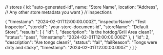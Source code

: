 // stores
{
  id: "auto-generated-id",
  name: "Store Name",
  location: "Address",
  // Any other store metadata you want
}
// inspections

  {
  "timestamp": "2024-02-01T12:00:00.000Z",
  "inspectorName": "Test Inspector",
  "storeId": "your-store-document-id",
  "storeName": "Default Store",
  "results": [
    {
      "id": 1,
      "description": "Is the hotdog/Grill Area clean?",
      "status": "pass",
      "timestamp": "2024-02-01T12:00:00.000Z"
    },
    {
      "id": 2,
      "description": "Are tongs clean?",
      "status": "fail",
      "failReason": "Tongs were dirty and sticky",
      "timestamp": "2024-02-01T12:00:00.000Z"
    }
  ]
}